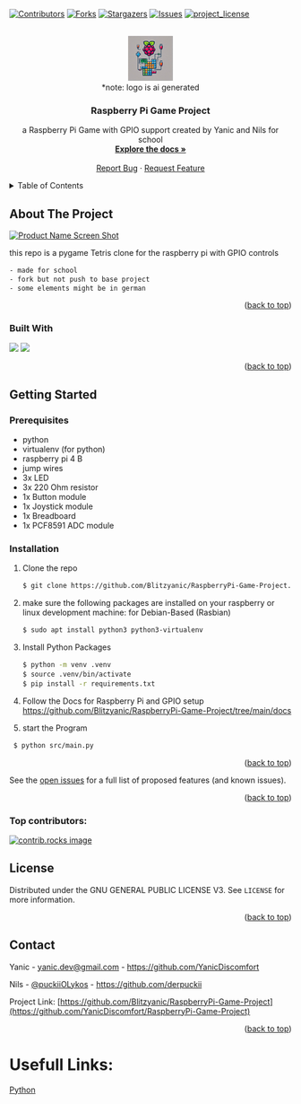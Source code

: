 <a id="readme-top"></a>
<!-- README TEMPLATE -->
<!--
*** https://github.com/othneildrew/Best-README-Template
-->
[![Contributors][contributors-shield]][contributors-url]
[![Forks][forks-shield]][forks-url]
[![Stargazers][stars-shield]][stars-url]
[![Issues][issues-shield]][issues-url]
[![project_license][license-shield]][license-url]

<!-- PROJECT LOGO -->
<br />
<div align="center">
  <a href="https://github.com/YanicDiscomfort/RaspberryPi-Game-Project">
    <img src="docs/img/logo.jpg" alt="Logo" width="80" height="80">
  </a>
  <br>
  *note: logo is ai generated

<h3 align="center">Raspberry Pi Game Project</h3>

  <p align="center">
    a Raspberry Pi Game with GPIO support created by Yanic and Nils for school
    <br />
    <a href="https://github.com/YanicDiscomfort/RaspberryPi-Game-Project/tree/main/docs"><strong>Explore the docs »</strong></a>
    <br />
    <br />
    <a href="https://github.com/YanicDiscomfort/RaspberryPi-Game-Project/issues/new?labels=bug&template=bug-report---.md">Report Bug</a>
    ·
    <a href="https://github.com/YanicDiscomfort/RaspberryPi-Game-Project/issues/new?labels=enhancement&template=feature-request---.md">Request Feature</a>
  </p>
</div>



<!-- TABLE OF CONTENTS -->
<details>
  <summary>Table of Contents</summary>
  <ol>
    <li>
      <a href="#about-the-project">About The Project</a>
      <ul>
        <li><a href="#built-with">Built With</a></li>
      </ul>
    </li>
    <li>
      <a href="#getting-started">Getting Started</a>
      <ul>
        <li><a href="#prerequisites">Prerequisites</a></li>
        <li><a href="#installation">Installation</a></li>
      </ul>
    </li>
    <li><a href="#roadmap">Roadmap</a></li>
    <li><a href="#license">License</a></li>
    <li><a href="#contact">Contact</a></li>
  </ol>
</details>



<!-- ABOUT THE PROJECT -->
## About The Project

[![Product Name Screen Shot][product-screenshot]](https://example.com)

this repo is a pygame Tetris clone for the raspberry pi with GPIO controls 

```
- made for school
- fork but not push to base project
- some elements might be in german
```

<p align="right">(<a href="#readme-top">back to top</a>)</p>



### Built With
<img src="https://img.shields.io/badge/Python-black?style=for-the-badge&logo=python&logoColor=yellow" />
<img src="https://img.shields.io/badge/Raspberry%20Pi-A22846?style=for-the-badge&logo=Raspberry%20Pi&logoColor=white" />
<p align="right">(<a href="#readme-top">back to top</a>)</p>



<!-- GETTING STARTED -->
## Getting Started

### Prerequisites

* python
* virtualenv (for python)
* raspberry pi 4 B
* jump wires
* 3x LED
* 3x 220 Ohm resistor
* 1x Button module
* 1x Joystick module
* 1x Breadboard
* 1x PCF8591 ADC module

### Installation

1. Clone the repo
   ```sh
   $ git clone https://github.com/Blitzyanic/RaspberryPi-Game-Project.git
   ```
2. make sure the following packages are installed on your raspberry or linux development machine:
   for Debian-Based (Rasbian)
   ```sh
   $ sudo apt install python3 python3-virtualenv
   ```
3. Install Python Packages
   ```sh
   $ python -m venv .venv
   $ source .venv/bin/activate
   $ pip install -r requirements.txt
   ```
4. Follow the Docs for Raspberry Pi and GPIO setup
https://github.com/Blitzyanic/RaspberryPi-Game-Project/tree/main/docs

5. start the Program
  ```sh
   $ python src/main.py
   ```


<p align="right">(<a href="#readme-top">back to top</a>)</p>

See the [open issues](https://github.com/YanicDiscomfort/RaspberryPi-Game-Project/issues) for a full list of proposed features (and known issues).

<p align="right">(<a href="#readme-top">back to top</a>)</p>


### Top contributors:

<a href="https://github.com/YanicDiscomfort/RaspberryPi-Game-Project/graphs/contributors">
  <img src="https://contrib.rocks/image?repo=YanicDiscomfort/RaspberryPi-Game-Project" alt="contrib.rocks image" />
</a>



<!-- LICENSE -->
## License

Distributed under the GNU GENERAL PUBLIC LICENSE V3. See `LICENSE` for more information.

<p align="right">(<a href="#readme-top">back to top</a>)</p>



<!-- CONTACT -->
## Contact

Yanic - yanic.dev@gmail.com - https://github.com/YanicDiscomfort

Nils  - [@puckiiOLykos](https://x.com/puckiiOLykos) - https://github.com/derpuckii

Project Link: [https://github.com/Blitzyanic/RaspberryPi-Game-Project](https://github.com/YanicDiscomfort/RaspberryPi-Game-Project)

<p align="right">(<a href="#readme-top">back to top</a>)</p>


# Usefull Links:
[Python](https://www.python.org/)

<!-- MARKDOWN LINKS & IMAGES -->
<!-- https://www.markdownguide.org/basic-syntax/#reference-style-links -->
[contributors-shield]: https://img.shields.io/github/contributors/YanicDiscomfort/RaspberryPi-Game-Project.svg?style=for-the-badge
[contributors-url]: https://github.com/YanicDiscomfort/RaspberryPi-Game-Project/graphs/contributors
[forks-shield]: https://img.shields.io/github/forks/YanicDiscomfort/RaspberryPi-Game-Project.svg?style=for-the-badge
[forks-url]: https://github.com/YanicDiscomfort/RaspberryPi-Game-Project/network/members
[stars-shield]: https://img.shields.io/github/stars/YanicDiscomfort/RaspberryPi-Game-Project.svg?style=for-the-badge
[stars-url]: https://github.com/YanicDiscomfort/RaspberryPi-Game-Project/stargazers
[issues-shield]: https://img.shields.io/github/issues/YanicDiscomfort/RaspberryPi-Game-Project.svg?style=for-the-badge
[issues-url]: https://github.com/YanicDiscomfort/RaspberryPi-Game-Project/issues
[license-shield]: https://img.shields.io/github/license/YanicDiscomfort/RaspberryPi-Game-Project.svg?style=for-the-badge
[license-url]: https://github.com/YanicDiscomfort/RaspberryPi-Game-Project/blob/master/LICENSE.txt
[product-screenshot]: docs/img/sample.png
